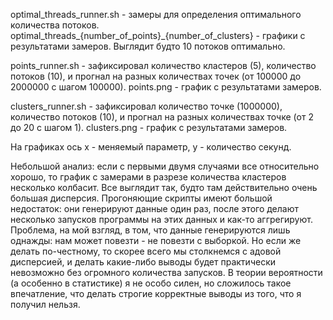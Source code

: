 optimal_threads_runner.sh - замеры для определения оптимального количества потоков. optimal_threads_{number_of_points}_{number_of_clusters} - графики с результатами замеров.
Выглядит будто 10 потоков оптимально.

points_runner.sh - зафиксировал количество кластеров (5), количество потоков (10), и прогнал на разных количествах точек (от 100000 до 2000000 с шагом 100000). points.png - график с результатами замеров.

clusters_runner.sh - зафиксировал количество точке (1000000), количество потоков (10), и прогнал на разных количествах точке (от 2 до 20 с шагом 1). clusters.png - график с результатами замеров.

На графиках ось x - меняемый параметр, y - количество секунд.

Небольшой анализ: если с первыми двумя случаями все относительно хорошо, то график с замерами в разрезе количества кластеров несколько колбасит. Все выглядит так, будто там действительно очень большая дисперсия.
Прогоняющие скрипты имеют большой недостаток: они генерируют данные один раз, после этого делают несколько запусков программы на этих данных и как-то аггрегируют.
Проблема, на мой взгляд, в том, что данные генерируются лишь однажды: нам может повезти - не повезти с выборкой. Но если же делать по-честному, то скорее всего мы столкнемся с адовой дисперсией, и делать какие-либо выводы будет практически невозможно без огромного количества запусков.
В теории вероятности (а особенно в статистике) я не особо силен, но сложилось такое впечатление, что делать строгие корректные выводы из того, что я получил нельзя.
